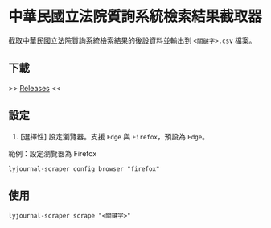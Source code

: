 # 中華民國立法院質詢系統檢索結果截取器

截取[中華民國立法院質詢系統](http://lis.ly.gov.tw/qrkmc/qrkmout)檢索結果的[後設資料](https://zh.wikipedia.org/zh-tw/%E5%85%83%E6%95%B0%E6%8D%AE)並輸出到 `<關鍵字>.csv` 檔案。

## 下載

\>\> [Releases](https://github.com/changyuheng/taiwan-legislative-yuan-interpellation-scraper/releases) <<

## 設定

1. \[選擇性] 設定瀏覽器。支援 `Edge` 與 `Firefox`，預設為 `Edge`。

範例：設定瀏覽器為 Firefox

```
lyjournal-scraper config browser "firefox"
```

## 使用

```
lyjournal-scraper scrape "<關鍵字>"
```

